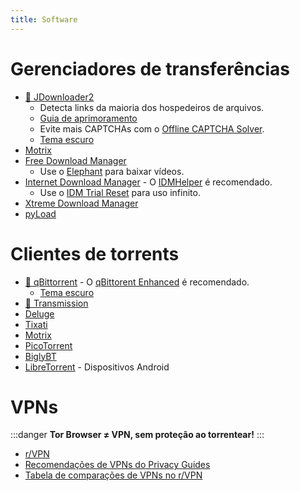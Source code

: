 ```yaml
---
title: Software
---
```


# Gerenciadores de transferências

- [🌟 JDownloader2](https://jdownloader.org/jdownloader2)
  - Detecta links da maioria dos hospedeiros de arquivos.
  - [Guia de aprimoramento](https://www.reddit.com/12axfj3)
  - Evite mais CAPTCHAs com o
    [Offline CAPTCHA Solver](https://github.com/cracker0dks/CaptchaSolver).
  - [Tema escuro](https://support.jdownloader.org/Knowledgebase/Article/View/dark-mode-theme)
- [Motrix](https://motrix.app)
- [Free Download Manager](https://www.freedownloadmanager.org)
  - Use o [Elephant](https://github.com/meowcateatrat/elephant) para baixar vídeos.
- [Internet Download Manager](https://internetdownloadmanager.com) - O
  [IDMHelper](https://github.com/unamer/IDMHelper) é recomendado.
  - Use o [IDM Trial Reset](https://github.com/J2TEAM/idm-trial-reset) para uso infinito.
- [Xtreme Download Manager](https://xtremedownloadmanager.com)
- [pyLoad](https://pyload.net)

# Clientes de torrents

- [🌟 qBittorrent](https://www.qbittorrent.org) - O
  [qBittorent Enhanced](https://github.com/c0re100/qBittorrent-Enhanced-Edition) é recomendado.
  - [Tema escuro](https://draculatheme.com/qbittorrent)
- [🌟 Transmission](https://transmissionbt.com)
- [Deluge](https://dev.deluge-torrent.org)
- [Tixati](https://tixati.com)
- [Motrix](https://motrix.app)
- [PicoTorrent](https://picotorrent.org)
- [BiglyBT](https://www.biglybt.com)
- [LibreTorrent](https://github.com/proninyaroslav/libretorrent) - Dispositivos Android

# VPNs

:::danger **Tor Browser ≠ VPN, sem proteção ao torrentear!** :::

- [r/VPN](https://www.reddit.com/r/VPN)
- [Recomendações de VPNs do Privacy Guides](https://www.privacyguides.org/vpn)
- [Tabela de comparações de VPNs no r/VPN](https://www.reddit.com/m736zt)
